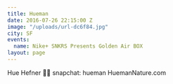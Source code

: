 ```yaml
---
title: Hueman
date: 2016-07-26 22:15:00 Z
image: "/uploads/url-dc6f84.jpg"
city: SF
events:
  name: Nike+ SNKRS Presents Golden Air BOX
layout: page
---
```


Hue Hefner 👩🏻 snapchat: hueman HuemanNature.com